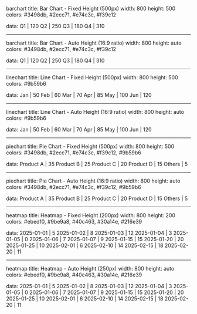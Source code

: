 barchart
title: Bar Chart - Fixed Height (500px)
width: 800
height: 500
colors: #3498db, #2ecc71, #e74c3c, #f39c12

data:
Q1 | 120
Q2 | 250
Q3 | 180
Q4 | 310

---

barchart
title: Bar Chart - Auto Height (16:9 ratio)
width: 800
height: auto
colors: #3498db, #2ecc71, #e74c3c, #f39c12

data:
Q1 | 120
Q2 | 250
Q3 | 180
Q4 | 310

---

linechart
title: Line Chart - Fixed Height (500px)
width: 800
height: 500
colors: #9b59b6

data:
Jan | 50
Feb | 60
Mar | 70
Apr | 85
May | 100
Jun | 120

---

linechart
title: Line Chart - Auto Height (16:9 ratio)
width: 800
height: auto
colors: #9b59b6

data:
Jan | 50
Feb | 60
Mar | 70
Apr | 85
May | 100
Jun | 120

---

piechart
title: Pie Chart - Fixed Height (500px)
width: 800
height: 500
colors: #3498db, #2ecc71, #e74c3c, #f39c12, #9b59b6

data:
Product A | 35
Product B | 25
Product C | 20
Product D | 15
Others | 5

---

piechart
title: Pie Chart - Auto Height (16:9 ratio)
width: 800
height: auto
colors: #3498db, #2ecc71, #e74c3c, #f39c12, #9b59b6

data:
Product A | 35
Product B | 25
Product C | 20
Product D | 15
Others | 5

---

heatmap
title: Heatmap - Fixed Height (200px)
width: 800
height: 200
colors: #ebedf0, #9be9a8, #40c463, #30a14e, #216e39

data:
2025-01-01 | 5
2025-01-02 | 8
2025-01-03 | 12
2025-01-04 | 3
2025-01-05 | 0
2025-01-06 | 7
2025-01-07 | 9
2025-01-15 | 15
2025-01-20 | 20
2025-01-25 | 10
2025-02-01 | 6
2025-02-10 | 14
2025-02-15 | 18
2025-02-20 | 11

---

heatmap
title: Heatmap - Auto Height (250px)
width: 800
height: auto
colors: #ebedf0, #9be9a8, #40c463, #30a14e, #216e39

data:
2025-01-01 | 5
2025-01-02 | 8
2025-01-03 | 12
2025-01-04 | 3
2025-01-05 | 0
2025-01-06 | 7
2025-01-07 | 9
2025-01-15 | 15
2025-01-20 | 20
2025-01-25 | 10
2025-02-01 | 6
2025-02-10 | 14
2025-02-15 | 18
2025-02-20 | 11